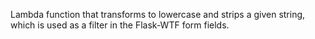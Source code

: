 <p>
  Lambda function that transforms to lowercase and strips a given string, which
  is used as a filter in the Flask-WTF form fields.
</p>
